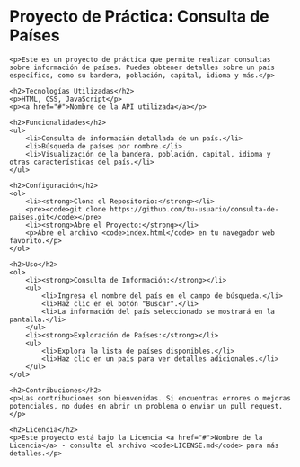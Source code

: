 <h1>Proyecto de Práctica: Consulta de Países</h1>

    <p>Este es un proyecto de práctica que permite realizar consultas sobre información de países. Puedes obtener detalles sobre un país específico, como su bandera, población, capital, idioma y más.</p>

    <h2>Tecnologías Utilizadas</h2>
    <p>HTML, CSS, JavaScript</p>
    <p><a href="#">Nombre de la API utilizada</a></p>

    <h2>Funcionalidades</h2>
    <ul>
        <li>Consulta de información detallada de un país.</li>
        <li>Búsqueda de países por nombre.</li>
        <li>Visualización de la bandera, población, capital, idioma y otras características del país.</li>
    </ul>

    <h2>Configuración</h2>
    <ol>
        <li><strong>Clona el Repositorio:</strong></li>
        <pre><code>git clone https://github.com/tu-usuario/consulta-de-paises.git</code></pre>
        <li><strong>Abre el Proyecto:</strong></li>
        <p>Abre el archivo <code>index.html</code> en tu navegador web favorito.</p>
    </ol>

    <h2>Uso</h2>
    <ol>
        <li><strong>Consulta de Información:</strong></li>
        <ul>
            <li>Ingresa el nombre del país en el campo de búsqueda.</li>
            <li>Haz clic en el botón "Buscar".</li>
            <li>La información del país seleccionado se mostrará en la pantalla.</li>
        </ul>
        <li><strong>Exploración de Países:</strong></li>
        <ul>
            <li>Explora la lista de países disponibles.</li>
            <li>Haz clic en un país para ver detalles adicionales.</li>
        </ul>
    </ol>

    <h2>Contribuciones</h2>
    <p>Las contribuciones son bienvenidas. Si encuentras errores o mejoras potenciales, no dudes en abrir un problema o enviar un pull request.</p>

    <h2>Licencia</h2>
    <p>Este proyecto está bajo la Licencia <a href="#">Nombre de la Licencia</a> - consulta el archivo <code>LICENSE.md</code> para más detalles.</p>
